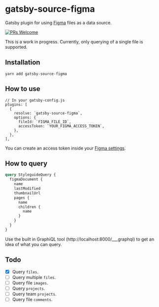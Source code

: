 # gatsby-source-figma

Gatsby plugin for using [Figma](https://figma.com) files as a data source.

[![PRs Welcome](https://img.shields.io/badge/PRs-welcome-brightgreen.svg?style=flat-square)](http://makeapullrequest.com)

This is a work in progress. Currently, only querying of a single file is supported.

## Installation

    yarn add gatsby-source-figma

## How to use

    // In your gatsby-config.js
    plugins: [
      {
        resolve: `gatsby-source-figma`,
        options: {
          fileId: `FIGMA_FILE_ID`,
          accessToken: `YOUR_FIGMA_ACCESS_TOKEN`,
        },
      },
    ],

You can create an access token inside your [Figma settings](https://www.figma.com/developers/docs#auth-dev-token).

## How to query

```graphql
query StyleguideQuery {
  figmaDocument {
    name
    lastModified
    thumbnailUrl
    pages {
      name
      children {
        name
      }
    }
  }
}
```

Use the built in GraphiQL tool (http://localhost:8000/___graphql) to get an idea of what you can query.

## Todo

* [x] Query `files`.
* [ ] Query multiple `files`.
* [ ] Query file `images`.
* [ ] Query `projects`.
* [ ] Query team `projects`.
* [ ] Query file `comments`.
